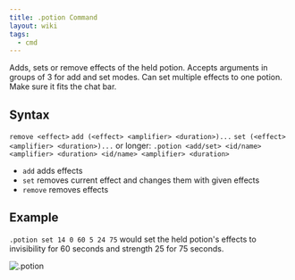 ```yaml
---
title: .potion Command
layout: wiki
tags:
  - cmd
---
```

Adds, sets or remove effects of the held potion. Accepts arguments in groups of 3 for add and set modes. Can set multiple effects to one potion. Make sure it fits the chat bar.

## Syntax

`remove <effect>`
`add (<effect> <amplifier> <duration>)...`
`set (<effect> <amplifier> <duration>)...`
or longer:
`.potion <add/set> <id/name> <amplifier> <duration> <id/name> <amplifier> <duration>`

- `add` adds effects
- `set` removes current effect and changes them with given effects
- `remove` removes effects

## Example
`.potion set 14 0 60 5 24 75` would set the held potion's effects to invisibility for 60 seconds and strength 25 for 75 seconds.

![.potion](https://cloud.githubusercontent.com/assets/11584045/8901300/74b61982-3450-11e5-9f3a-0a69402c380c.jpg)
